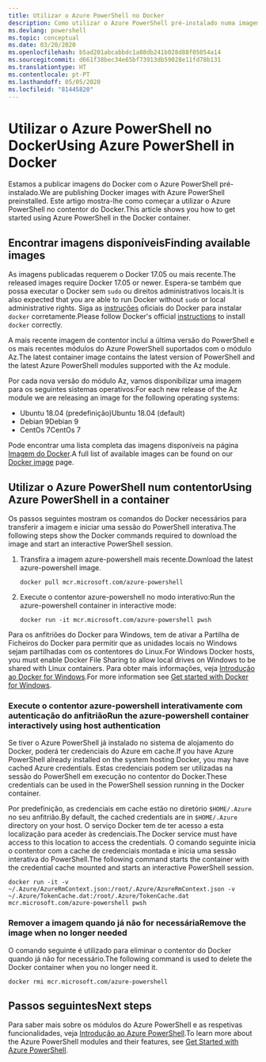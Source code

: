 ```yaml
---
title: Utilizar o Azure PowerShell no Docker
description: Como utilizar o Azure PowerShell pré-instalado numa imagem do Docker.
ms.devlang: powershell
ms.topic: conceptual
ms.date: 03/20/2020
ms.openlocfilehash: b5ad201abcabbdc1a88db241b028d88f05054a14
ms.sourcegitcommit: d661f38bec34e65bf73913db59028e11fd78b131
ms.translationtype: HT
ms.contentlocale: pt-PT
ms.lasthandoff: 05/05/2020
ms.locfileid: "81445820"
---
```

# <a name="using-azure-powershell-in-docker"></a><span data-ttu-id="01964-103">Utilizar o Azure PowerShell no Docker</span><span class="sxs-lookup"><span data-stu-id="01964-103">Using Azure PowerShell in Docker</span></span>

<span data-ttu-id="01964-104">Estamos a publicar imagens do Docker com o Azure PowerShell pré-instalado.</span><span class="sxs-lookup"><span data-stu-id="01964-104">We are publishing Docker images with Azure PowerShell preinstalled.</span></span> <span data-ttu-id="01964-105">Este artigo mostra-lhe como começar a utilizar o Azure PowerShell no contentor do Docker.</span><span class="sxs-lookup"><span data-stu-id="01964-105">This article shows you how to get started using Azure PowerShell in the Docker container.</span></span>

## <a name="finding-available-images"></a><span data-ttu-id="01964-106">Encontrar imagens disponíveis</span><span class="sxs-lookup"><span data-stu-id="01964-106">Finding available images</span></span>

<span data-ttu-id="01964-107">As imagens publicadas requerem o Docker 17.05 ou mais recente.</span><span class="sxs-lookup"><span data-stu-id="01964-107">The released images require Docker 17.05 or newer.</span></span> <span data-ttu-id="01964-108">Espera-se também que possa executar o Docker sem `sudo` ou direitos administrativos locais.</span><span class="sxs-lookup"><span data-stu-id="01964-108">It is also expected that you are able to run Docker without `sudo` or local administrative rights.</span></span> <span data-ttu-id="01964-109">Siga as [instruções][install] oficiais do Docker para instalar `docker` corretamente.</span><span class="sxs-lookup"><span data-stu-id="01964-109">Please follow Docker's official [instructions][install] to install `docker` correctly.</span></span>

<span data-ttu-id="01964-110">A mais recente imagem de contentor inclui a última versão do PowerShell e os mais recentes módulos do Azure PowerShell suportados com o módulo Az.</span><span class="sxs-lookup"><span data-stu-id="01964-110">The latest container image contains the latest version of PowerShell and the latest Azure PowerShell modules supported with the Az module.</span></span>

<span data-ttu-id="01964-111">Por cada nova versão do módulo Az, vamos disponibilizar uma imagem para os seguintes sistemas operativos:</span><span class="sxs-lookup"><span data-stu-id="01964-111">For each new release of the Az module we are releasing an image for the following operating systems:</span></span>

- <span data-ttu-id="01964-112">Ubuntu 18.04 (predefinição)</span><span class="sxs-lookup"><span data-stu-id="01964-112">Ubuntu 18.04 (default)</span></span>
- <span data-ttu-id="01964-113">Debian 9</span><span class="sxs-lookup"><span data-stu-id="01964-113">Debian 9</span></span>
- <span data-ttu-id="01964-114">CentOs 7</span><span class="sxs-lookup"><span data-stu-id="01964-114">CentOs 7</span></span>

<span data-ttu-id="01964-115">Pode encontrar uma lista completa das imagens disponíveis na página [Imagem do Docker][az image].</span><span class="sxs-lookup"><span data-stu-id="01964-115">A full list of available images can be found on our [Docker image][az image] page.</span></span>

## <a name="using-azure-powershell-in-a-container"></a><span data-ttu-id="01964-116">Utilizar o Azure PowerShell num contentor</span><span class="sxs-lookup"><span data-stu-id="01964-116">Using Azure PowerShell in a container</span></span>

<span data-ttu-id="01964-117">Os passos seguintes mostram os comandos do Docker necessários para transferir a imagem e iniciar uma sessão do PowerShell interativa.</span><span class="sxs-lookup"><span data-stu-id="01964-117">The following steps show the Docker commands required to download the image and start an interactive PowerShell session.</span></span>

1. <span data-ttu-id="01964-118">Transfira a imagem azure-powershell mais recente.</span><span class="sxs-lookup"><span data-stu-id="01964-118">Download the latest azure-powershell image.</span></span>

   ```console
   docker pull mcr.microsoft.com/azure-powershell
   ```

1. <span data-ttu-id="01964-119">Execute o contentor azure-powershell no modo interativo:</span><span class="sxs-lookup"><span data-stu-id="01964-119">Run the azure-powershell container in interactive mode:</span></span>

   ```console
   docker run -it mcr.microsoft.com/azure-powershell pwsh
   ```

<span data-ttu-id="01964-120">Para os anfitriões do Docker para Windows, tem de ativar a Partilha de Ficheiros do Docker para permitir que as unidades locais no Windows sejam partilhadas com os contentores do Linux.</span><span class="sxs-lookup"><span data-stu-id="01964-120">For Windows Docker hosts, you must enable Docker File Sharing to allow local drives on Windows to be shared with Linux containers.</span></span> <span data-ttu-id="01964-121">Para obter mais informações, veja [Introdução ao Docker for Windows][file-sharing].</span><span class="sxs-lookup"><span data-stu-id="01964-121">For more information see [Get started with Docker for Windows][file-sharing].</span></span>

### <a name="run-the-azure-powershell-container-interactively-using-host-authentication"></a><span data-ttu-id="01964-122">Execute o contentor azure-powershell interativamente com autenticação do anfitrião</span><span class="sxs-lookup"><span data-stu-id="01964-122">Run the azure-powershell container interactively using host authentication</span></span>

<span data-ttu-id="01964-123">Se tiver o Azure PowerShell já instalado no sistema de alojamento do Docker, poderá ter credenciais do Azure em cache.</span><span class="sxs-lookup"><span data-stu-id="01964-123">If you have Azure PowerShell already installed on the system hosting Docker, you may have cached Azure credentials.</span></span> <span data-ttu-id="01964-124">Estas credenciais podem ser utilizadas na sessão do PowerShell em execução no contentor do Docker.</span><span class="sxs-lookup"><span data-stu-id="01964-124">These credentials can be used in the PowerShell session running in the Docker container.</span></span>

<span data-ttu-id="01964-125">Por predefinição, as credenciais em cache estão no diretório `$HOME/.Azure` no seu anfitrião.</span><span class="sxs-lookup"><span data-stu-id="01964-125">By default, the cached credentials are in `$HOME/.Azure` directory on your host.</span></span> <span data-ttu-id="01964-126">O serviço Docker tem de ter acesso a esta localização para aceder às credenciais.</span><span class="sxs-lookup"><span data-stu-id="01964-126">The Docker service must have access to this location to access the credentials.</span></span> <span data-ttu-id="01964-127">O comando seguinte inicia o contentor com a cache de credenciais montada e inicia uma sessão interativa do PowerShell.</span><span class="sxs-lookup"><span data-stu-id="01964-127">The following command starts the container with the credential cache mounted and starts an interactive PowerShell session.</span></span>

```console
docker run -it -v ~/.Azure/AzureRmContext.json:/root/.Azure/AzureRmContext.json -v ~/.Azure/TokenCache.dat:/root/.Azure/TokenCache.dat mcr.microsoft.com/azure-powershell pwsh
```

### <a name="remove-the-image-when-no-longer-needed"></a><span data-ttu-id="01964-128">Remover a imagem quando já não for necessária</span><span class="sxs-lookup"><span data-stu-id="01964-128">Remove the image when no longer needed</span></span>

<span data-ttu-id="01964-129">O comando seguinte é utilizado para eliminar o contentor do Docker quando já não for necessário.</span><span class="sxs-lookup"><span data-stu-id="01964-129">The following command is used to delete the Docker container when you no longer need it.</span></span>

```console
docker rmi mcr.microsoft.com/azure-powershell
```

## <a name="next-steps"></a><span data-ttu-id="01964-130">Passos seguintes</span><span class="sxs-lookup"><span data-stu-id="01964-130">Next steps</span></span>

<span data-ttu-id="01964-131">Para saber mais sobre os módulos do Azure PowerShell e as respetivas funcionalidades, veja [Introdução ao Azure PowerShell](get-started-azureps.md).</span><span class="sxs-lookup"><span data-stu-id="01964-131">To learn more about the Azure PowerShell modules and their features, see [Get Started with Azure PowerShell](get-started-azureps.md).</span></span>

<!-- link references -->
[install]: https://docs.docker.com/engine/installation/
[powershell image]: https://hub.docker.com/_/microsoft-powershell
[az image]: https://hub.docker.com/_/microsoft-azure-powershell
[file-sharing]: https://docs.docker.com/docker-for-windows/#file-sharing
